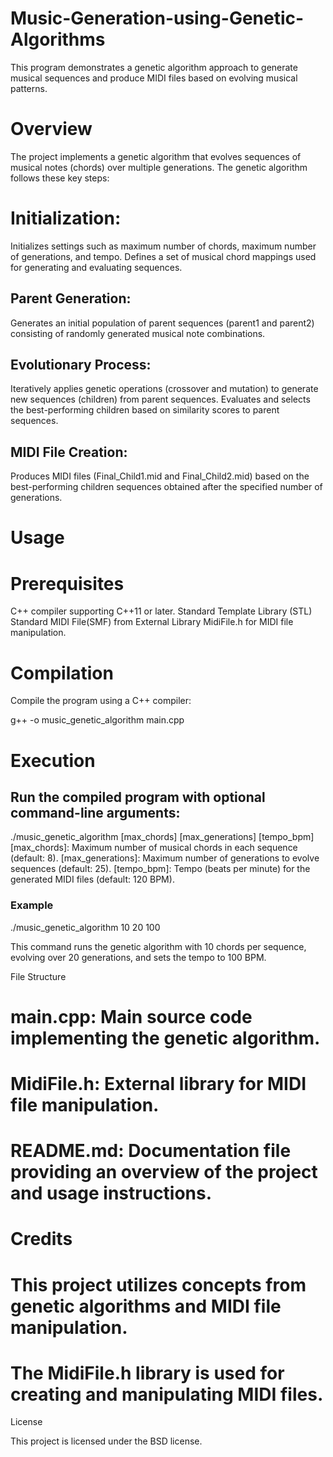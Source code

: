 # Music-Generation-using-Genetic-Algorithms

This program demonstrates a genetic algorithm approach to generate musical sequences and produce MIDI files based on evolving musical patterns.

# Overview

The project implements a genetic algorithm that evolves sequences of musical notes (chords) over multiple generations. The genetic algorithm follows these key steps:

# Initialization:
Initializes settings such as maximum number of chords, maximum number of generations, and tempo.
Defines a set of musical chord mappings used for generating and evaluating sequences.
## Parent Generation:
Generates an initial population of parent sequences (parent1 and parent2) consisting of randomly generated musical note combinations.
## Evolutionary Process:
Iteratively applies genetic operations (crossover and mutation) to generate new sequences (children) from parent sequences.
Evaluates and selects the best-performing children based on similarity scores to parent sequences.
## MIDI File Creation:
Produces MIDI files (Final_Child1.mid and Final_Child2.mid) based on the best-performing children sequences obtained after the specified number of generations.
# Usage

# Prerequisites

C++ compiler supporting C++11 or later.
Standard Template Library (STL) 
Standard MIDI File(SMF) from 
External Library MidiFile.h for MIDI file manipulation.

# Compilation
Compile the program using a C++ compiler:

g++ -o music_genetic_algorithm main.cpp

# Execution

## Run the compiled program with optional command-line arguments:
 ./music_genetic_algorithm [max_chords] [max_generations] [tempo_bpm]
 [max_chords]: Maximum number of musical chords in each sequence (default: 8).
 [max_generations]: Maximum number of generations to evolve sequences (default: 25).
 [tempo_bpm]: Tempo (beats per minute) for the generated MIDI files (default: 120 BPM).
 ### Example
 ./music_genetic_algorithm 10 20 100
  
  This command runs the genetic algorithm with 10 chords per sequence, evolving over 20 generations,   and sets the tempo to 100 BPM.

File Structure

# main.cpp: Main source code implementing the genetic algorithm.
# MidiFile.h: External library for MIDI file manipulation.
# README.md: Documentation file providing an overview of the project and usage instructions.
# Credits

# This project utilizes concepts from genetic algorithms and MIDI file manipulation.
# The MidiFile.h library is used for creating and manipulating MIDI files.
License

This project is licensed under the BSD license.
